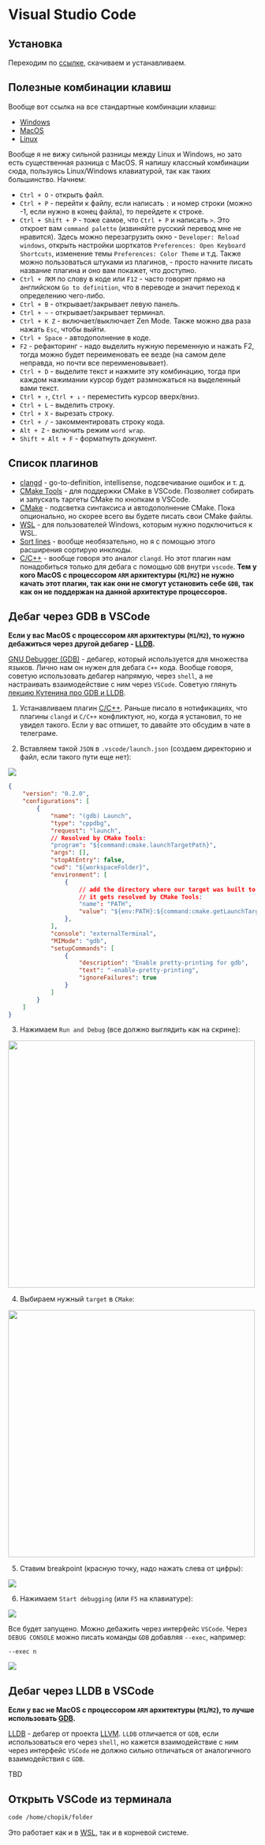 # Visual Studio Code

## Установка

Переходим по [ссылке](https://code.visualstudio.com/), скачиваем и устанавливаем.

## Полезные комбинации клавиш

Вообще вот ссылка на все стандартные комбинации клавиш:
- [Windows](https://code.visualstudio.com/shortcuts/keyboard-shortcuts-windows.pdf)
- [MacOS](https://code.visualstudio.com/shortcuts/keyboard-shortcuts-macos.pdf)
- [Linux](https://code.visualstudio.com/shortcuts/keyboard-shortcuts-linux.pdf)

Вообще я не вижу сильной разницы между Linux и Windows, но зато есть существенная разница с MacOS. Я напишу классный комбинации сюда, пользуясь Linux/Windows клавиатурой, так как таких большинство. Начнем:
- `Ctrl + O` - открыть файл.
- `Ctrl + P` - перейти к файлу, если написать `:` и номер строки (можно -1, если нужно в конец файла), то перейдете к строке.
- `Ctrl + Shift + P` - тоже самое, что `Ctrl + P` и написать `>`. Это откроет вам `command palette` (извиняйте русский перевод мне не нравится). Здесь можно перезагрузить окно - `Developer: Reload windows`, открыть настройки шорткатов `Preferences: Open Keyboard Shortcuts`, изменение темы `Preferences: Color Theme` и т.д. Также можно пользоваться штуками из плагинов, - просто начните писать название плагина и оно вам покажет, что доступно.
- `Ctrl + ЛКМ` по слову в коде или `F12` - часто говорят прямо на английском `Go to definition`, что в переводе и значит переход к определению чего-либо.
- `Ctrl + B` - открывает/закрывает левую панель.
- `Ctrl + ~` - открывает/закрывает терминал.
- `Ctrl + K Z` - включает/выключает Zen Mode. Также можно два раза нажать `Esc`, чтобы выйти.
- `Ctrl + Space` - автодополнение в коде.
- `F2` - рефакторинг - надо выделить нужную переменную и нажать F2, тогда можно будет переименовать ее везде (на самом деле неправда, но почти все переименовывает).
- `Ctrl + D` - выделите текст и нажмите эту комбинацию, тогда при каждом нажимании курсор будет размножаться на выделенный вами текст.
- `Ctrl + ↑`, `Ctrl + ↓` - переместить курсор вверх/вниз.
- `Ctrl + L` - выделить строку.
- `Ctrl + X` - вырезать строку.
- `Ctrl + /` - закомментировать строку кода.
- `Alt + Z` - включить режим `word wrap`.
- `Shift + Alt + F` - форматнуть документ.

## Cписок плагинов
- [clangd](https://marketplace.visualstudio.com/items?itemName=llvm-vs-code-extensions.vscode-clangd) - go-to-definition, intellisense, подсвечивание ошибок и т. д.
- [CMake Tools](https://marketplace.visualstudio.com/items?itemName=ms-vscode.cmake-tools) - для поддержки СMake в VSCode. Позволяет собирать и запускать таргеты СMake по кнопкам в VSCode.
- [CMake](https://marketplace.visualstudio.com/items?itemName=twxs.cmake) - подсветка синтаксиса и автодополнение СMake. Пока опционально, но скорее всего вы будете писать свои CMake файлы.
- [WSL](https://marketplace.visualstudio.com/items?itemName=ms-vscode-remote.remote-wsl) - для пользователей Windows, которым нужно подключиться к WSL.
- [Sort lines](https://marketplace.visualstudio.com/items?itemName=Tyriar.sort-lines) - вообще необязательно, но я с помощью этого расширения сортирую инклюды.
- [C/C++](https://marketplace.visualstudio.com/items?itemName=ms-vscode.cpptools) - вообще говоря это аналог `clangd`. Но этот плагин нам понадобиться только для дебага с помощью `GDB` внутри `vscode`. **Тем у кого MacOS с процессором `ARM` архитектуры (`M1`/`M2`) не нужно качать этот плагин, так как они не смогут установить себе `GDB`, так как он не поддержан на данной архитектуре процессоров.**

## Дебаг через GDB в VSCode

**Если у вас MacOS с процессором `ARM` архитектуры (`M1`/`M2`), то нужно дебажиться через другой дебагер - [LLDB](#дебаг-через-lldb-в-vscode).**

[GNU Debugger (GDB)](https://en.wikipedia.org/wiki/GNU_Debugger) - дебагер, который используется для множества языков. Лично нам он нужен для дебага `C++` кода. Вообще говоря, советую использовать дебагер напрямую, через `shell`, а не настраивать взаимодействие с ним через `VSCode`. Советую глянуть [лекцию Кутенина про GDB и LLDB](https://www.youtube.com/watch?v=Q5pe47sjE1g).

1. Устанавливаем плагин [C/C++](https://marketplace.visualstudio.com/items?itemName=ms-vscode.cpptools). Раньше писало в нотификациях, что плагины `clangd` и `C/C++` конфликтуют, но, когда я установил, то не увидел такого. Если у вас отпишет, то давайте это обсудим в чате в телеграме.

2. Вставляем такой `JSON` в `.vscode/launch.json` (создаем директорию и файл, если такого пути еще нет):
<img src="images/launch.json.png"/>

```json
{
    "version": "0.2.0",
    "configurations": [
        {
            "name": "(gdb) Launch",
            "type": "cppdbg",
            "request": "launch",
            // Resolved by CMake Tools:
            "program": "${command:cmake.launchTargetPath}",
            "args": [],
            "stopAtEntry": false,
            "cwd": "${workspaceFolder}",
            "environment": [
                {
                    // add the directory where our target was built to the PATHs
                    // it gets resolved by CMake Tools:
                    "name": "PATH",
                    "value": "${env:PATH}:${command:cmake.getLaunchTargetDirectory}"
                },
            ],
            "console": "externalTerminal",
            "MIMode": "gdb",
            "setupCommands": [
                {
                    "description": "Enable pretty-printing for gdb",
                    "text": "-enable-pretty-printing",
                    "ignoreFailures": true
                }
            ]
        }
    ]
}
```

3. Нажимаем `Run and Debug` (все должно выглядить как на скрине):
<img src="images/run_and_debug.png" width="500"/>

4. Выбираем нужный `target` в `CMake`:
<img src="images/cmake_target.png" width="500"/>

5. Ставим breakpoint (красную точку, надо нажать слева от цифры):
<img src="images/breakpoint.png"/>

6. Нажимаем `Start debugging` (или `F5` на клавиатуре):
<img src="images/start_debugging.png"/>

Все будет запущено. Можно дебажить через интерфейс `VSCode`. Через `DEBUG CONSOLE` можно писать команды `GDB` добавляя `--exec`, например:
```
--exec n
```
<img src="images/debug_console.png"/>


## Дебаг через LLDB  в VSCode

**Если у вас не MacOS с процессором `ARM` архитектуры (`M1`/`M2`), то лучше использовать [GDB](#дебаг-через-gdb-в-vscode).**

[LLDB](https://lldb.llvm.org/) - дебагер от проекта [LLVM](https://llvm.org/). `LLDB` отличается от `GDB`, если использоваться его через `shell`, но кажется взаимодействие с ним через интерфейс `VSCode` не должно сильно отличаться от аналогичного взаимодействия с `GDB`.

TBD

## Открыть VSCode из терминала

```bash
code /home/chopik/folder
```

Это работает как и в [WSL](wsl.md), так и в корневой системе.

